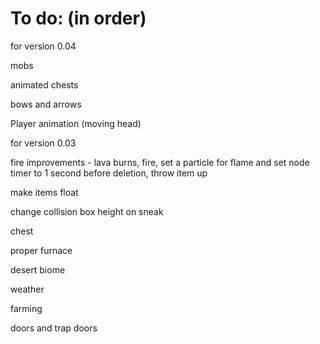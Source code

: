 # To do: (in order)

for version 0.04

mobs

animated chests

bows and arrows

Player animation (moving head)




for version 0.03

fire improvements - lava burns, fire, set a particle for flame and set node timer to 1 second before deletion, throw  item up

make items float

change collision box height on sneak

chest

proper furnace

desert biome

weather

farming

doors and trap doors
